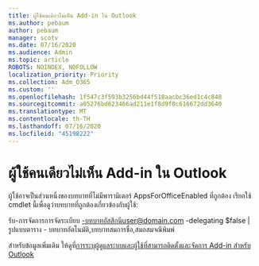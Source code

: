 ```yaml
---
title: ผู้ใช้คนเดียวไม่เห็น Add-in ใน Outlook
ms.author: pebaum
author: pebaum
manager: scotv
ms.date: 07/16/2020
ms.audience: Admin
ms.topic: article
ROBOTS: NOINDEX, NOFOLLOW
localization_priority: Priority
ms.collection: Adm_O365
ms.custom: ''
ms.openlocfilehash: 1f547c3f593b3256bd44f518aacbc36ed1c4c848
ms.sourcegitcommit: a05276bd623466ad211e1f8d9f0c616672dd3640
ms.translationtype: MT
ms.contentlocale: th-TH
ms.lasthandoff: 07/16/2020
ms.locfileid: "45198222"
---
```

# <a name="single-user-not-seeing-add-ins-in-outlook"></a>ผู้ใช้คนเดียวไม่เห็น Add-in ใน Outlook

ผู้ใช้อาจเป็นส่วนหนึ่งของบทบาทที่ไม่มีพารามิเตอร์ AppsForOfficeEnabled ที่ถูกต้อง เรียกใช้ cmdlet นี้เพื่อดูว่าบทบาทที่ถูกต้องเกี่ยวข้องกับผู้ใช้:

รับ-การจัดการการจัดระเบียบ -บทบาทอัสสิกนีuser@domain.com -delegating $false | รูปแบบตาราง - บทบาทอัตโนมัติ,บทบาทสมการชื่อ,สมอสมจณีพิมพ์

สําหรับข้อมูลเพิ่มเติม ให้ดูที่[การระบุผู้ดูแลระบบและผู้ใช้ที่สามารถติดตั้งและจัดการ Add-in สําหรับ Outlook](https://docs.microsoft.com/exchange/clients-and-mobile-in-exchange-online/add-ins-for-outlook/specify-who-can-install-and-manage-add-ins)
